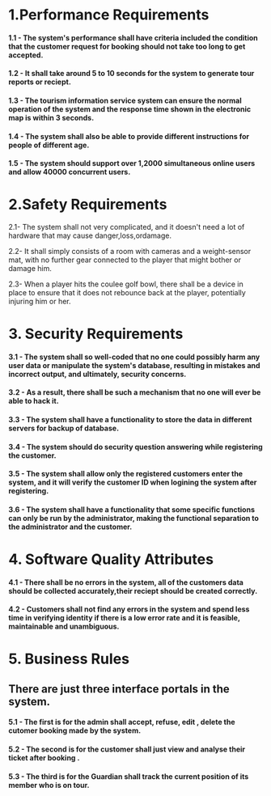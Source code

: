 # 1.Performance Requirements

#### 1.1 - The system's performance shall have criteria included the condition that the customer request for booking should not take too long to get accepted.

#### 1.2 - It shall take around 5 to 10 seconds for the system to generate tour reports or reciept.

#### 1.3 - The tourism information service system can ensure the normal operation of the system and the response time shown in the electronic map is within 3 seconds.

#### 1.4 - The system shall also be able to provide different instructions for people of different age.

#### 1.5 - The system should support over 1,2000 simultaneous online users and allow 40000 concurrent users.

# 2.Safety Requirements

2.1- The system shall not very complicated, and it doesn't need a lot of hardware that may cause danger,loss,ordamage.

2.2- It shall simply consists of a room with cameras and a weight-sensor mat, with no further gear connected to the player that might bother or damage him.

2.3- When a player hits the coulee golf bowl, there shall be a device in place to ensure that it does not rebounce back at the player, potentially injuring him or her.

# 3. Security Requirements

#### 3.1 - The system shall so well-coded that no one could possibly harm any user data or manipulate the system's database, resulting in mistakes and incorrect output, and ultimately, security concerns.

#### 3.2 - As a result, there shall be such a mechanism that no one will ever be able to hack it.

#### 3.3 - The system shall have a functionality to store the data in different servers for backup of database.

#### 3.4 - The system should do security question answering while registering the customer.

#### 3.5 - The system shall allow only the registered customers enter the system, and it will verify the customer ID when logining the system after registering.

#### 3.6 - The system shall have a functionality that some specific functions can only be run by the administrator, making the functional separation to the administrator and the customer.

# 4. Software Quality Attributes

#### 4.1 - There shall be no errors in the system, all of the customers data should be collected accurately,their reciept should be created correctly.

#### 4.2 - Customers shall not find any errors in the system and spend less time in verifying identity if there is a low error rate and it is feasible, maintainable and unambiguous.

# 5. Business Rules

## There are just three interface portals in the system.

#### 5.1 - The first is for the admin shall accept, refuse, edit , delete the cutomer booking made by the system.

#### 5.2 - The second is for the customer shall just view and analyse their ticket after booking .

#### 5.3 - The third is for the Guardian shall track the current position of its member who is on tour.

